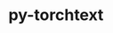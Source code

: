 ---
title: "py-torchtext"
layout: cache
categories: [package, develop]
meta: {"compilers": ["apple-clang@=15.0.0", "gcc@=13.2.0"], "num_specs": 22, "num_specs_by_stack": {"ml-darwin-aarch64-mps": 3, "ml-linux-aarch64-cpu": 10, "ml-linux-x86_64-cpu": 9, "root": 22}, "oss": ["ubuntu24.04", "ventura"], "platforms": ["darwin", "linux"], "stacks": ["ml-darwin-aarch64-mps", "ml-linux-aarch64-cpu", "ml-linux-x86_64-cpu", "root"], "targets": ["aarch64", "x86_64_v3"], "versions": ["0.18.0"]}
spec_details: [{"compiler": "gcc@=13.2.0", "hash": "3em4l2vtcme7m3syhneazmfplamh2aim", "os": "ubuntu24.04", "platform": "linux", "size": "-", "stacks": ["ml-linux-aarch64-cpu", "root"], "tarball": "https://binaries.spack.io/develop/build_cache/linux-ubuntu24.04-aarch64/gcc-13.2.0/py-torchtext-0.18.0/linux-ubuntu24.04-aarch64-gcc-13.2.0-py-torchtext-0.18.0-3em4l2vtcme7m3syhneazmfplamh2aim.spack", "target": "aarch64", "variants": ["build_system=python_pip"], "versions": ["0.18.0"]}, {"compiler": "gcc@=13.2.0", "hash": "4c4ckgn2f6auz6mcqhflqyg5jqv4oeuy", "os": "ubuntu24.04", "platform": "linux", "size": "-", "stacks": ["ml-linux-aarch64-cpu", "root"], "tarball": "https://binaries.spack.io/develop/build_cache/linux-ubuntu24.04-aarch64/gcc-13.2.0/py-torchtext-0.18.0/linux-ubuntu24.04-aarch64-gcc-13.2.0-py-torchtext-0.18.0-4c4ckgn2f6auz6mcqhflqyg5jqv4oeuy.spack", "target": "aarch64", "variants": ["build_system=python_pip"], "versions": ["0.18.0"]}, {"compiler": "gcc@=13.2.0", "hash": "aon5cs7avflygkqnacox2vkyuty4amv3", "os": "ubuntu24.04", "platform": "linux", "size": "-", "stacks": ["ml-linux-aarch64-cpu", "root"], "tarball": "https://binaries.spack.io/develop/build_cache/linux-ubuntu24.04-aarch64/gcc-13.2.0/py-torchtext-0.18.0/linux-ubuntu24.04-aarch64-gcc-13.2.0-py-torchtext-0.18.0-aon5cs7avflygkqnacox2vkyuty4amv3.spack", "target": "aarch64", "variants": ["build_system=python_pip"], "versions": ["0.18.0"]}, {"compiler": "gcc@=13.2.0", "hash": "eeynqez2p6yx437hae6a6yf6vawggb54", "os": "ubuntu24.04", "platform": "linux", "size": "-", "stacks": ["ml-linux-aarch64-cpu", "root"], "tarball": "https://binaries.spack.io/develop/build_cache/linux-ubuntu24.04-aarch64/gcc-13.2.0/py-torchtext-0.18.0/linux-ubuntu24.04-aarch64-gcc-13.2.0-py-torchtext-0.18.0-eeynqez2p6yx437hae6a6yf6vawggb54.spack", "target": "aarch64", "variants": ["build_system=python_pip"], "versions": ["0.18.0"]}, {"compiler": "gcc@=13.2.0", "hash": "fracddh4xudsibtxoqcjdsez6hs4xqgu", "os": "ubuntu24.04", "platform": "linux", "size": "-", "stacks": ["ml-linux-x86_64-cpu", "root"], "tarball": "https://binaries.spack.io/develop/build_cache/linux-ubuntu24.04-x86_64_v3/gcc-13.2.0/py-torchtext-0.18.0/linux-ubuntu24.04-x86_64_v3-gcc-13.2.0-py-torchtext-0.18.0-fracddh4xudsibtxoqcjdsez6hs4xqgu.spack", "target": "x86_64_v3", "variants": ["build_system=python_pip"], "versions": ["0.18.0"]}, {"compiler": "gcc@=13.2.0", "hash": "gg52gyvyg3gqekvl6ftctik3obumpjnz", "os": "ubuntu24.04", "platform": "linux", "size": "-", "stacks": ["ml-linux-x86_64-cpu", "root"], "tarball": "https://binaries.spack.io/develop/build_cache/linux-ubuntu24.04-x86_64_v3/gcc-13.2.0/py-torchtext-0.18.0/linux-ubuntu24.04-x86_64_v3-gcc-13.2.0-py-torchtext-0.18.0-gg52gyvyg3gqekvl6ftctik3obumpjnz.spack", "target": "x86_64_v3", "variants": ["build_system=python_pip"], "versions": ["0.18.0"]}, {"compiler": "gcc@=13.2.0", "hash": "gmt6oyeg6a7uyi6qjcpmikreer5hak2z", "os": "ubuntu24.04", "platform": "linux", "size": "-", "stacks": ["ml-linux-x86_64-cpu", "root"], "tarball": "https://binaries.spack.io/develop/build_cache/linux-ubuntu24.04-x86_64_v3/gcc-13.2.0/py-torchtext-0.18.0/linux-ubuntu24.04-x86_64_v3-gcc-13.2.0-py-torchtext-0.18.0-gmt6oyeg6a7uyi6qjcpmikreer5hak2z.spack", "target": "x86_64_v3", "variants": ["build_system=python_pip"], "versions": ["0.18.0"]}, {"compiler": "gcc@=13.2.0", "hash": "jbgonwlj6jm7dccbyseggdf7goi3li7l", "os": "ubuntu24.04", "platform": "linux", "size": "-", "stacks": ["ml-linux-aarch64-cpu", "root"], "tarball": "https://binaries.spack.io/develop/build_cache/linux-ubuntu24.04-aarch64/gcc-13.2.0/py-torchtext-0.18.0/linux-ubuntu24.04-aarch64-gcc-13.2.0-py-torchtext-0.18.0-jbgonwlj6jm7dccbyseggdf7goi3li7l.spack", "target": "aarch64", "variants": ["build_system=python_pip"], "versions": ["0.18.0"]}, {"compiler": "gcc@=13.2.0", "hash": "jcscao4v4h4imjheg6bngvpmr6ttvbj3", "os": "ubuntu24.04", "platform": "linux", "size": "-", "stacks": ["ml-linux-aarch64-cpu", "root"], "tarball": "https://binaries.spack.io/develop/build_cache/linux-ubuntu24.04-aarch64/gcc-13.2.0/py-torchtext-0.18.0/linux-ubuntu24.04-aarch64-gcc-13.2.0-py-torchtext-0.18.0-jcscao4v4h4imjheg6bngvpmr6ttvbj3.spack", "target": "aarch64", "variants": ["build_system=python_pip"], "versions": ["0.18.0"]}, {"compiler": "gcc@=13.2.0", "hash": "jx4g2ywnbrb7x5bytv26aj2tuzb5vxrj", "os": "ubuntu24.04", "platform": "linux", "size": "-", "stacks": ["ml-linux-aarch64-cpu", "root"], "tarball": "https://binaries.spack.io/develop/build_cache/linux-ubuntu24.04-aarch64/gcc-13.2.0/py-torchtext-0.18.0/linux-ubuntu24.04-aarch64-gcc-13.2.0-py-torchtext-0.18.0-jx4g2ywnbrb7x5bytv26aj2tuzb5vxrj.spack", "target": "aarch64", "variants": ["build_system=python_pip"], "versions": ["0.18.0"]}, {"compiler": "apple-clang@=15.0.0", "hash": "jzojtdqqnmlyxfbi5exrqcyt4nnw7jtu", "os": "ventura", "platform": "darwin", "size": "-", "stacks": ["ml-darwin-aarch64-mps", "root"], "tarball": "https://binaries.spack.io/develop/build_cache/darwin-ventura-aarch64/apple-clang-15.0.0/py-torchtext-0.18.0/darwin-ventura-aarch64-apple-clang-15.0.0-py-torchtext-0.18.0-jzojtdqqnmlyxfbi5exrqcyt4nnw7jtu.spack", "target": "aarch64", "variants": ["build_system=python_pip"], "versions": ["0.18.0"]}, {"compiler": "gcc@=13.2.0", "hash": "n5pmthetipf7vpvkdc3zgs4ogrcermcf", "os": "ubuntu24.04", "platform": "linux", "size": "-", "stacks": ["ml-linux-aarch64-cpu", "root"], "tarball": "https://binaries.spack.io/develop/build_cache/linux-ubuntu24.04-aarch64/gcc-13.2.0/py-torchtext-0.18.0/linux-ubuntu24.04-aarch64-gcc-13.2.0-py-torchtext-0.18.0-n5pmthetipf7vpvkdc3zgs4ogrcermcf.spack", "target": "aarch64", "variants": ["build_system=python_pip"], "versions": ["0.18.0"]}, {"compiler": "gcc@=13.2.0", "hash": "nc7txthzbiq6a7ein7ilh6l72nuamep7", "os": "ubuntu24.04", "platform": "linux", "size": "-", "stacks": ["ml-linux-x86_64-cpu", "root"], "tarball": "https://binaries.spack.io/develop/build_cache/linux-ubuntu24.04-x86_64_v3/gcc-13.2.0/py-torchtext-0.18.0/linux-ubuntu24.04-x86_64_v3-gcc-13.2.0-py-torchtext-0.18.0-nc7txthzbiq6a7ein7ilh6l72nuamep7.spack", "target": "x86_64_v3", "variants": ["build_system=python_pip"], "versions": ["0.18.0"]}, {"compiler": "gcc@=13.2.0", "hash": "ochkj346gq2e43nxyi27tobedyn6lbbc", "os": "ubuntu24.04", "platform": "linux", "size": "-", "stacks": ["ml-linux-aarch64-cpu", "root"], "tarball": "https://binaries.spack.io/develop/build_cache/linux-ubuntu24.04-aarch64/gcc-13.2.0/py-torchtext-0.18.0/linux-ubuntu24.04-aarch64-gcc-13.2.0-py-torchtext-0.18.0-ochkj346gq2e43nxyi27tobedyn6lbbc.spack", "target": "aarch64", "variants": ["build_system=python_pip"], "versions": ["0.18.0"]}, {"compiler": "gcc@=13.2.0", "hash": "pbbrucmayrr6bwnlecw5gdnhtw2xp2m2", "os": "ubuntu24.04", "platform": "linux", "size": "-", "stacks": ["ml-linux-x86_64-cpu", "root"], "tarball": "https://binaries.spack.io/develop/build_cache/linux-ubuntu24.04-x86_64_v3/gcc-13.2.0/py-torchtext-0.18.0/linux-ubuntu24.04-x86_64_v3-gcc-13.2.0-py-torchtext-0.18.0-pbbrucmayrr6bwnlecw5gdnhtw2xp2m2.spack", "target": "x86_64_v3", "variants": ["build_system=python_pip"], "versions": ["0.18.0"]}, {"compiler": "gcc@=13.2.0", "hash": "qefwbq4hdmbvf2nfivct3iy5ory4gjyn", "os": "ubuntu24.04", "platform": "linux", "size": "-", "stacks": ["ml-linux-x86_64-cpu", "root"], "tarball": "https://binaries.spack.io/develop/build_cache/linux-ubuntu24.04-x86_64_v3/gcc-13.2.0/py-torchtext-0.18.0/linux-ubuntu24.04-x86_64_v3-gcc-13.2.0-py-torchtext-0.18.0-qefwbq4hdmbvf2nfivct3iy5ory4gjyn.spack", "target": "x86_64_v3", "variants": ["build_system=python_pip"], "versions": ["0.18.0"]}, {"compiler": "gcc@=13.2.0", "hash": "tjlwexerzyycar3lflivn2as3gmkvodt", "os": "ubuntu24.04", "platform": "linux", "size": "-", "stacks": ["ml-linux-x86_64-cpu", "root"], "tarball": "https://binaries.spack.io/develop/build_cache/linux-ubuntu24.04-x86_64_v3/gcc-13.2.0/py-torchtext-0.18.0/linux-ubuntu24.04-x86_64_v3-gcc-13.2.0-py-torchtext-0.18.0-tjlwexerzyycar3lflivn2as3gmkvodt.spack", "target": "x86_64_v3", "variants": ["build_system=python_pip"], "versions": ["0.18.0"]}, {"compiler": "gcc@=13.2.0", "hash": "uzlfhwrsejgmgauciflphisklirmik5h", "os": "ubuntu24.04", "platform": "linux", "size": "-", "stacks": ["ml-linux-x86_64-cpu", "root"], "tarball": "https://binaries.spack.io/develop/build_cache/linux-ubuntu24.04-x86_64_v3/gcc-13.2.0/py-torchtext-0.18.0/linux-ubuntu24.04-x86_64_v3-gcc-13.2.0-py-torchtext-0.18.0-uzlfhwrsejgmgauciflphisklirmik5h.spack", "target": "x86_64_v3", "variants": ["build_system=python_pip"], "versions": ["0.18.0"]}, {"compiler": "gcc@=13.2.0", "hash": "vdzg4tdoqddjcloct7lqr5sfebuwgvgu", "os": "ubuntu24.04", "platform": "linux", "size": "-", "stacks": ["ml-linux-x86_64-cpu", "root"], "tarball": "https://binaries.spack.io/develop/build_cache/linux-ubuntu24.04-x86_64_v3/gcc-13.2.0/py-torchtext-0.18.0/linux-ubuntu24.04-x86_64_v3-gcc-13.2.0-py-torchtext-0.18.0-vdzg4tdoqddjcloct7lqr5sfebuwgvgu.spack", "target": "x86_64_v3", "variants": ["build_system=python_pip"], "versions": ["0.18.0"]}, {"compiler": "apple-clang@=15.0.0", "hash": "whokxctkpkwcsfuvgjwa472rlqsipnmx", "os": "ventura", "platform": "darwin", "size": "-", "stacks": ["ml-darwin-aarch64-mps", "root"], "tarball": "https://binaries.spack.io/develop/build_cache/darwin-ventura-aarch64/apple-clang-15.0.0/py-torchtext-0.18.0/darwin-ventura-aarch64-apple-clang-15.0.0-py-torchtext-0.18.0-whokxctkpkwcsfuvgjwa472rlqsipnmx.spack", "target": "aarch64", "variants": ["build_system=python_pip"], "versions": ["0.18.0"]}, {"compiler": "apple-clang@=15.0.0", "hash": "zg5wlwdlk347emdp7womuhkhzq6d25yd", "os": "ventura", "platform": "darwin", "size": "-", "stacks": ["ml-darwin-aarch64-mps", "root"], "tarball": "https://binaries.spack.io/develop/build_cache/darwin-ventura-aarch64/apple-clang-15.0.0/py-torchtext-0.18.0/darwin-ventura-aarch64-apple-clang-15.0.0-py-torchtext-0.18.0-zg5wlwdlk347emdp7womuhkhzq6d25yd.spack", "target": "aarch64", "variants": ["build_system=python_pip"], "versions": ["0.18.0"]}, {"compiler": "gcc@=13.2.0", "hash": "zwfbfmgq4bcw3fafjix4xha4u4zyprnw", "os": "ubuntu24.04", "platform": "linux", "size": "-", "stacks": ["ml-linux-aarch64-cpu", "root"], "tarball": "https://binaries.spack.io/develop/build_cache/linux-ubuntu24.04-aarch64/gcc-13.2.0/py-torchtext-0.18.0/linux-ubuntu24.04-aarch64-gcc-13.2.0-py-torchtext-0.18.0-zwfbfmgq4bcw3fafjix4xha4u4zyprnw.spack", "target": "aarch64", "variants": ["build_system=python_pip"], "versions": ["0.18.0"]}]
---